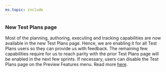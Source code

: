 ```yaml
---
ms.topic: include
---
```


### New Test Plans page

Most of the planning, authoring, executing and tracking capabilities are now available in the new Test Plans page. Hence, we are enabling it for all Test Plans users so they can provide us with feedback. The remaining few capabilities require for us to reach parity with the prior Test Plans page will be enabled in the next few sprints. If necessary, users can disable the Test Plans page on the Preview Features menu. Read more [here](https://docs.microsoft.com/en-us/azure/devops/test/new-test-plans-page).
